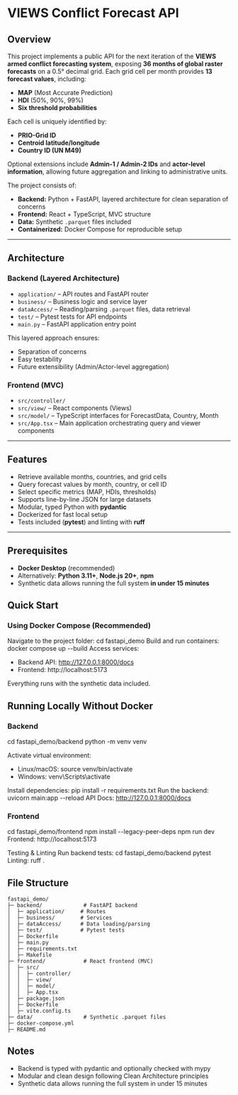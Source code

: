 # VIEWS Conflict Forecast API

## Overview

This project implements a public API for the next iteration of the **VIEWS armed conflict forecasting system**, exposing **36 months of global raster forecasts** on a 0.5° decimal grid. Each grid cell per month provides **13 forecast values**, including:

- **MAP** (Most Accurate Prediction)  
- **HDI** (50%, 90%, 99%)  
- **Six threshold probabilities**  

Each cell is uniquely identified by:

- **PRIO-Grid ID**  
- **Centroid latitude/longitude**  
- **Country ID (UN M49)**  

Optional extensions include **Admin-1 / Admin-2 IDs** and **actor-level information**, allowing future aggregation and linking to administrative units.

The project consists of:

- **Backend:** Python + FastAPI, layered architecture for clean separation of concerns  
- **Frontend:** React + TypeScript, MVC structure  
- **Data:** Synthetic `.parquet` files included  
- **Containerized:** Docker Compose for reproducible setup  

---

## Architecture

### Backend (Layered Architecture)

- `application/` – API routes and FastAPI router  
- `business/` – Business logic and service layer  
- `dataAccess/` – Reading/parsing `.parquet` files, data retrieval  
- `test/` – Pytest tests for API endpoints  
- `main.py` – FastAPI application entry point  

This layered approach ensures:

- Separation of concerns  
- Easy testability  
- Future extensibility (Admin/Actor-level aggregation)  

### Frontend (MVC)

- `src/controller/`  
- `src/view/` – React components (Views)  
- `src/model/` – TypeScript interfaces for ForecastData, Country, Month  
- `src/App.tsx` – Main application orchestrating query and viewer components  

---

## Features

- Retrieve available months, countries, and grid cells  
- Query forecast values by month, country, or cell ID  
- Select specific metrics (MAP, HDIs, thresholds)  
- Supports line-by-line JSON for large datasets  
- Modular, typed Python with **pydantic**  
- Dockerized for fast local setup  
- Tests included (**pytest**) and linting with **ruff**  

---

## Prerequisites

- **Docker Desktop** (recommended)  
- Alternatively: **Python 3.11+**, **Node.js 20+**, **npm**  
- Synthetic data allows running the full system **in under 15 minutes**


## Quick Start

### Using Docker Compose (Recommended)

Navigate to the project folder: cd fastapi_demo
Build and run containers: docker compose up --build
Access services:
- Backend API: http://127.0.0.1:8000/docs
- Frontend: http://localhost:5173

Everything runs with the synthetic data included.

## Running Locally Without Docker
### Backend

cd fastapi_demo/backend
python -m venv venv

Activate virtual environment:
- Linux/macOS: source venv/bin/activate
- Windows: venv\Scripts\activate

Install dependencies: pip install -r requirements.txt
Run the backend: uvicorn main:app --reload
API Docs: http://127.0.0.1:8000/docs

### Frontend

cd fastapi_demo/frontend
npm install --legacy-peer-deps
npm run dev
Frontend: http://localhost:5173

Testing & Linting
Run backend tests: cd fastapi_demo/backend
pytest
Linting:
ruff .


## File Structure
```
fastapi_demo/
├─ backend/             # FastAPI backend
│  ├─ application/     # Routes
│  ├─ business/        # Services
│  ├─ dataAccess/      # Data loading/parsing
│  ├─ test/            # Pytest tests
│  ├─ Dockerfile
│  ├─ main.py
│  ├─ requirements.txt
│  ├─ Makefile
├─ frontend/            # React frontend (MVC)
│  ├─ src/
│  │  ├─ controller/
│  │  ├─ view/
│  │  ├─ model/
│  │  ├─ App.tsx
│  ├─ package.json
│  ├─ Dockerfile
│  ├─ vite.config.ts
├─ data/                # Synthetic .parquet files
├─ docker-compose.yml
├─ README.md
```
## Notes
- Backend is typed with pydantic and optionally checked with mypy
- Modular and clean design following Clean Architecture principles
- Synthetic data allows running the full system in under 15 minutes
